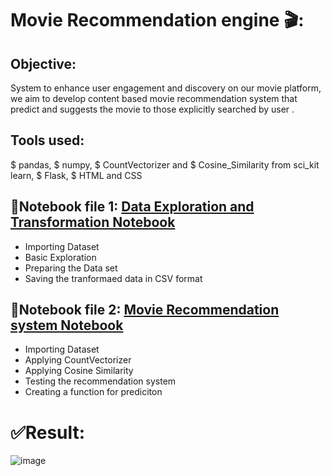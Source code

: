 # Movie Recommendation engine 🎬:

## Objective:
System to enhance user engagement and discovery on our movie platform, we aim to develop content based movie recommendation system that predict and suggests the movie to those explicitly searched by user .

## Tools used:
$ pandas,
$ numpy,
$ CountVectorizer and $ Cosine_Similarity from sci_kit learn,
$ Flask,
$ HTML and CSS

## 📔Notebook file 1: [Data Exploration and Transformation Notebook](https://github.com/Ramguhan-A/movie_recommendation_project/blob/main/notebook/data_exploration_movie_dataset.ipynb)
* Importing Dataset
* Basic Exploration
* Preparing the Data set
* Saving the tranformaed data in CSV format

## 📔Notebook file 2: [Movie Recommendation system Notebook](https://github.com/Ramguhan-A/movie_recommendation_project/blob/main/notebook/Movie_Recommendation_system.ipynb)
* Importing Dataset
* Applying CountVectorizer
* Applying Cosine Similarity
* Testing the recommendation system
* Creating a function for prediciton

# ✅Result:
![image](https://github.com/user-attachments/assets/970ae7da-d535-4d52-81bf-700a9f377e57)


